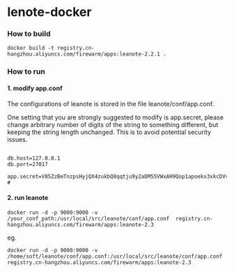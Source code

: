 # lenote-docker

### How to build

```
docker build -t registry.cn-hangzhou.aliyuncs.com/firewarm/apps:leanote-2.2.1 .
```

### How to run
#### 1. modify app.conf
The configurations of leanote is stored in the file leanote/conf/app.conf.

One setting that you are strongly suggested to modify is app.secret, please change arbitrary number of digits of the string to something different, but keeping the string length unchanged. This is to avoid potential security issues. 
```

db.host=127.0.0.1
db.port=27017

app.secret=V85ZzBeTnzpsHyjQX4zukbQ8qqtju9y2aDM55VWxAH9Qop1apoekx3xkcDVvrD0y #

```
#### 2. run leanote
```
docker run -d -p 9000:9000 -v /your_conf_path:/usr/local/src/leanote/conf/app.conf  registry.cn-hangzhou.aliyuncs.com/firewarm/apps:leanote-2.3
```
eg. 
```
docker run -d -p 9000:9000 -v /home/soft/leanote/conf/app.conf:/usr/local/src/leanote/conf/app.conf  registry.cn-hangzhou.aliyuncs.com/firewarm/apps:leanote-2.3
```

